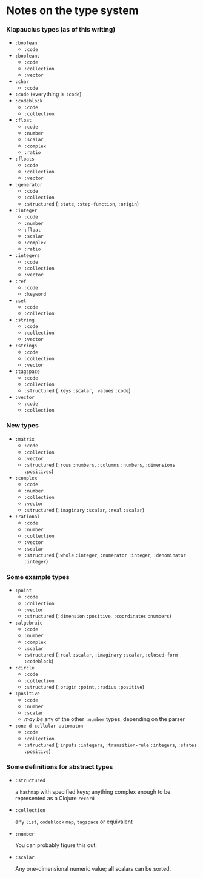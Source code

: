 # Notes on the type system


### Klapaucius types (as of this writing)

- `:boolean`
  - `:code`
- `:booleans`
  - `:code`
  - `:collection`
  - `:vector`
- `:char`
  - `:code`
- `:code` (everything is `:code`)
- `:codeblock`
  - `:code`
  - `:collection`
- `:float`
  - `:code`
  - `:number`
  - `:scalar`
  - `:complex`
  - `:ratio`
- `:floats`
  - `:code`
  - `:collection`
  - `:vector`
- `:generator`
  - `:code`
  - `:collection`
  - `:structured` (`:state`, `:step-function`, `:origin`)
- `:integer`
  - `:code`
  - `:number`
  - `:float`
  - `:scalar`
  - `:complex`
  - `:ratio`
- `:integers`
  - `:code`
  - `:collection`
  - `:vector`
- `:ref`
  - `:code`
  - `:keyword`
- `:set`
  - `:code`
  - `:collection`
- `:string`
  - `:code`
  - `:collection`
  - `:vector`
- `:strings`
  - `:code`
  - `:collection`
  - `:vector`
- `:tagspace`
  - `:code`
  - `:collection`
  - `:structured` (`:keys` `:scalar`, `:values` `:code`)
- `:vector`
  - `:code`
  - `:collection`


### New types

- `:matrix`
  - `:code`
  - `:collection`
  - `:vector`
  - `:structured` (`:rows` `:numbers`, `:columns` `:numbers`, `:dimensions` `:positives`)
- `:complex`
  - `:code`
  - `:number`
  - `:collection`
  - `:vector`
  - `:structured` (`:imaginary` `:scalar`, `:real` `:scalar`)
- `:rational`
  - `:code`
  - `:number`
  - `:collection`
  - `:vector`
  - `:scalar`
  - `:structured` (`:whole` `:integer`, `:numerator` `:integer`, `:denominator` `:integer`)

### Some example types
- `:point`
  - `:code`
  - `:collection`
  - `:vector`
  - `:structured` (`:dimension` `:positive`, `:coordinates` `:numbers`)
- `:algebraic`
  - `:code`
  - `:number`
  - `:complex`
  - `:scalar`
  - `:structured` (`:real` `:scalar`, `:imaginary` `:scalar`, `:closed-form` `:codeblock`)
- `:circle`
  - `:code`
  - `:collection`
  - `:structured` (`:origin` `:point`, `:radius` `:positive`)
- `:positive`
  - `:code`
  - `:number`
  - `:scalar`
  - _may be_ any of the other `:number` types, depending on the parser
- `:one-d-cellular-automaton`
  - `:code`
  - `:collection`
  - `:structured` (`:inputs` `:integers`, `:transition-rule` `:integers`, `:states` `:positive`)

### Some definitions for abstract types

- `:structured`
  
  a `hashmap` with specified keys; anything complex enough to be represented as a Clojure `record`
- `:collection`
  
  any `list`, `codeblock` `map`, `tagspace` or equivalent 
- `:number`
  
  You can probably figure this out.
- `:scalar`
  
  Any one-dimensional numeric value; all scalars can be sorted.